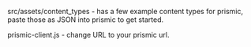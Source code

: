 src/assets/content_types - has a few example content types for prismic, paste those as JSON into prismic to get started.

prismic-client.js - change URL to your prismic url.
